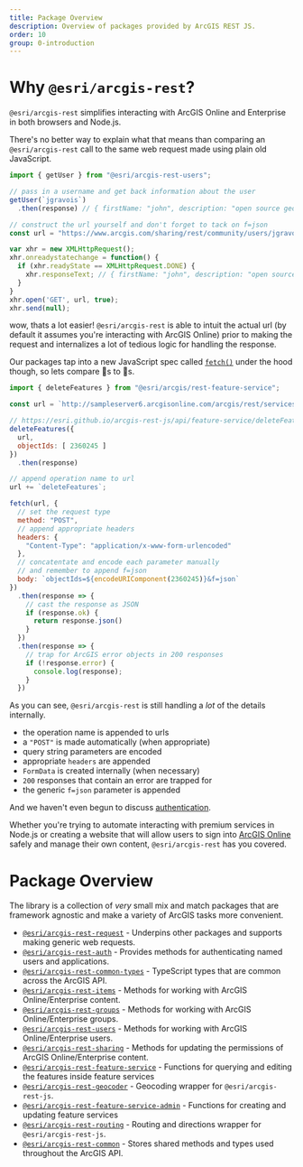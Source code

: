 ```yaml
---
title: Package Overview
description: Overview of packages provided by ArcGIS REST JS.
order: 10
group: 0-introduction
---
```


# Why `@esri/arcgis-rest`?

`@esri/arcgis-rest` simplifies interacting with ArcGIS Online and Enterprise in both browsers and Node.js.

There's no better way to explain what that means than comparing an `@esri/arcgis-rest` call to the same web request made using plain old JavaScript.

```js
import { getUser } from "@esri/arcgis-rest-users";

// pass in a username and get back information about the user
getUser(`jgravois`)
  .then(response) // { firstName: "john", description: "open source geodev" ... }
```

```js
// construct the url yourself and don't forget to tack on f=json
const url = "https://www.arcgis.com/sharing/rest/community/users/jgravois?f=json";

var xhr = new XMLHttpRequest();
xhr.onreadystatechange = function() {
  if (xhr.readyState == XMLHttpRequest.DONE) {
    xhr.responseText; // { firstName: "john", description: "open source geodev" ... }
  }
}
xhr.open('GET', url, true);
xhr.send(null);
```

wow, thats a lot easier! `@esri/arcgis-rest` is able to intuit the actual url (by default it assumes you're interacting with ArcGIS Online) prior to making the request and internalizes a lot of tedious logic for handling the response.

Our packages tap into a new JavaScript spec called [`fetch()`](https://developer.mozilla.org/en-US/docs/Web/API/Fetch_API/Using_Fetch) under the hood though, so lets compare 🍎s to 🍎s.

```js
import { deleteFeatures } from "@esri/arcgis/rest-feature-service";

const url = `http://sampleserver6.arcgisonline.com/arcgis/rest/services/SF311/FeatureServer/1/`

// https://esri.github.io/arcgis-rest-js/api/feature-service/deleteFeatures/
deleteFeatures({
  url,
  objectIds: [ 2360245 ]
})
  .then(response)
```

```js
// append operation name to url
url += `deleteFeatures`;

fetch(url, {
  // set the request type
  method: "POST",
  // append appropriate headers
  headers: {
    "Content-Type": "application/x-www-form-urlencoded"
  },
  // concatentate and encode each parameter manually
  // and remember to append f=json
  body: `objectIds=${encodeURIComponent(2360245)}&f=json`
})
  .then(response => {
    // cast the response as JSON
    if (response.ok) {
      return response.json()
    }
  })
  .then(response => {
    // trap for ArcGIS error objects in 200 responses
    if (!response.error) {
      console.log(response);
    }
  })
```

As you can see, `@esri/arcgis-rest` is still handling a _lot_ of the details internally.

* the operation name is appended to urls
* a `"POST"` is made automatically (when appropriate)
* query string parameters are encoded
* appropriate `headers` are appended
* `FormData` is created internally (when necessary)
* `200` responses that contain an error are trapped for
* the generic `f=json` parameter is appended

And we haven't even begun to discuss [authentication](../node/).

Whether you're trying to automate interacting with premium services in Node.js or creating a website that will allow users to sign into [ArcGIS Online](https://www.arcgis.com) safely and manage their own content, `@esri/arcgis-rest` has you covered.

# Package Overview

The library is a collection of _very_ small mix and match packages that are framework agnostic and make a variety of ArcGIS tasks more convenient.

* [`@esri/arcgis-rest-request`](../../api/request/) - Underpins other packages and supports making generic web requests.
* [`@esri/arcgis-rest-auth`](../../api/auth) - Provides methods for authenticating named users and applications.
* [`@esri/arcgis-rest-common-types`](../../api/common-types) - TypeScript types that are common across the ArcGIS API.
* [`@esri/arcgis-rest-items`](../../api/items) - Methods for working with ArcGIS Online/Enterprise content.
* [`@esri/arcgis-rest-groups`](../../api/groups) - Methods for working with ArcGIS Online/Enterprise groups.
* [`@esri/arcgis-rest-users`](../../api/users) - Methods for working with ArcGIS Online/Enterprise users.
* [`@esri/arcgis-rest-sharing`](../../api/sharing) - Methods for updating the permissions of ArcGIS Online/Enterprise content.
* [`@esri/arcgis-rest-feature-service`](../../api/feature-service) - Functions for querying and editing the features inside feature services
* [`@esri/arcgis-rest-geocoder`](../../api/geocoder) - Geocoding wrapper for `@esri/arcgis-rest-js`.
* [`@esri/arcgis-rest-feature-service-admin`](../../api/feature-service-admin) - Functions for creating and updating feature services
* [`@esri/arcgis-rest-routing`](../../api/routing) - Routing and directions wrapper for `@esri/arcgis-rest-js`.
* [`@esri/arcgis-rest-common`](../../api/common) - Stores shared methods and types used throughout the ArcGIS API.